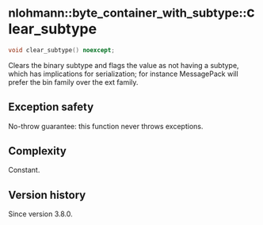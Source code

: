 # <small>nlohmann::byte_container_with_subtype::</small>clear_subtype

```cpp
void clear_subtype() noexcept;
```

Clears the binary subtype and flags the value as not having a subtype, which has implications for serialization; for
instance MessagePack will prefer the bin family over the ext family.

## Exception safety

No-throw guarantee: this function never throws exceptions.

## Complexity

Constant.

## Version history

Since version 3.8.0.
